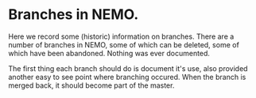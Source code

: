 # Branches in NEMO.

Here we record some (historic) information on branches.  There are a
number of branches in NEMO, some of which can be deleted, some of which
have been abandoned.  Nothing was ever documented. 

The first thing each branch should do is document it's use, also
provided another easy to see point where branching occured.  When the
branch is merged back, it should become part of the master. 

